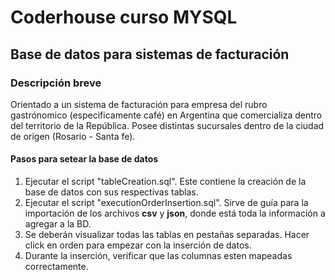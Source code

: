 # Coderhouse curso MYSQL
## Base de datos para sistemas de facturación
### Descripción breve
Orientado a un sistema de facturación para empresa del rubro gastrónomico (especificamente café) en Argentina que comercializa dentro del territorio de la República.
Posee distintas sucursales dentro de la ciudad de origen (Rosario - Santa fe).

#### Pasos para setear la base de datos
1. Ejecutar el script "tableCreation.sql". Este contiene la creación de la base de datos con sus respectivas tablas.
2. Ejecutar el script "executionOrderInsertion.sql". Sirve de guía para la importación de los archivos **csv** y **json**, donde está toda la información a agregar a la BD.
3. Se deberán visualizar todas las tablas en pestañas separadas. Hacer click en orden para empezar con la inserción de datos.
4. Durante la inserción, verificar que las columnas esten mapeadas correctamente.




